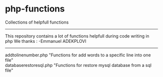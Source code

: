 # php-functions
Collections of helpfull functions

************************************************
This repository contains a lot of functions helpfull during code writing in php
We thanks :
 -Emmanuel ADEKPLOVI
************************************************

addtolinenumber.php "Functions for add words to a specific line into one file"  
databaserestoresql.php "Functions for restore mysql database from a sql file"
 
 
 
 
 
 
 
 
 
 
 
 
 
 
 
 
 

